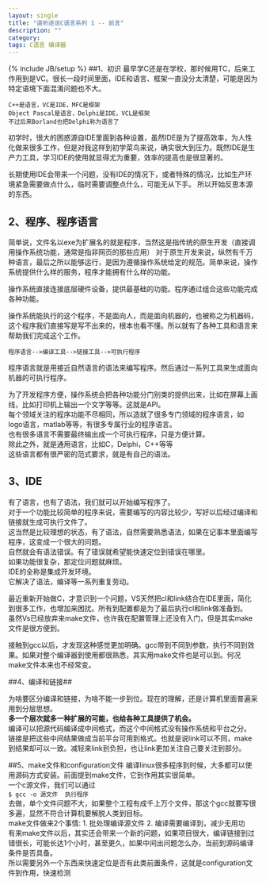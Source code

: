 ```yaml
---
layout: single
title: "道听途说C语言系列 1 -- 前言"
description: ""
category: 
tags: C语言 编译器
---
```

{% include JB/setup %}
##1、初识
最早学C还是在学校，那时候用TC，后来工作用到是VC。很长一段时间里面，IDE和语言、框架一直没分太清楚，可能是因为特定语境下面混淆问题也不大。   

	C++是语言，VC是IDE，MFC是框架
	Object Pascal是语言，Delphi是IDE，VCL是框架
    不过后来Borland也把Delphi称为语言了

   初学时，很大的困惑源自IDE里面到各种设置，虽然IDE是为了提高效率，为人性化做来很多工作，但是对我这样到初学菜鸟来说，确实很大到压力。既然IDE是生产力工具，学习IDE的使用就显得尤为重要，效率的提高也是很显著的。
   
   长期使用IDE会带来一个问题，没有IDE的情况下，或者特殊的情况，比如生产环境紧急需要做点什么，临时需要调整点什么，可能无从下手。
   所以开始反思本源的东西。
## 2、程序、程序语言
   简单说，文件名以exe为扩展名的就是程序，当然这是指传统的原生开发（直接调用操作系统功能，通常是指非网页的那些应用）
   对于原生开发来说，纵然有千万种语言，最后之所以能够运行，是因为遵循操作系统给定的规范。简单来说，操作系统提供什么样的服务，程序才能拥有什么样的功能。
   
   操作系统直接连接底层硬件设备，提供最基础的功能。程序通过组合这些功能完成各种功能。
   
   操作系统能执行的这个程序，不是面向人，而是面向机器的，也被称之为机器码，这个程序我们直接写是写不出来的，根本也看不懂。所以就有了各种工具和语言来帮助我们完成这个工作。
   
   	程序语言-->编译工具-->链接工具-->可执行程序
   	
   程序语言就是用接近自然语言的语法来编写程序。然后通过一系列工具来生成面向机器的可执行程序。
   
   为了开发程序方便，操作系统会把各种功能分门别类的提供出来，比如在屏幕上画线，比如打印机上输出一个文字等等。这就是API。    
   每个领域关注的程序功能不尽相同，所以造就了很多专门领域的程序语言，如logo语言，matlab等等，有很多专属行业的程序语言。    
   也有很多语言不需要最终输出成一个可执行程序，只是方便计算。  
   除此之外，就是通用语言，比如C，Delphi，C++等等  
   这些语言都有很严密的范式要求，就是有自己的语法。  
## 3、IDE
   有了语言，也有了语法，我们就可以开始编写程序了。  
   对于一个功能比较简单的程序来说，需要编写的内容比较少，写好以后经过编译和链接就生成可执行文件了。  
   这当然是比较理想的状态，有了语法，自然需要熟悉语法，如果在记事本里面编写程序，这变成一个很大的问题。  
   自然就会有语法错误。有了错误就希望能快速定位到错误在哪里。  
   如果功能很复杂，那定位问题就麻烦。  
   IDE的全称是集成开发环境。    
   它解决了语法，编译等一系列重复劳动。

   最近重新开始做C，才意识到一个问题，VS天然把cl和link结合在IDE里面，简化到很多工作，也增加来困扰。所有到配置都是为了最后执行cl和link做准备到。    
虽然Vs已经放弃来make文件，也许我在配置管理上还没有入门，但是其实make文件是很方便到。    

接触到gcc以后，才发现这种感觉更加明确。gcc带到不同到参数，执行不同到效果。如果对整个编译器到使用都很熟悉，其实用make文件也是可以到。何况make文件本来也不经常变。

##4、编译和链接##

为啥要区分编译和链接，为啥不能一步到位。现在的理解，还是计算机里面普遍采用到分层思想。  
**多一个层次就多一种扩展的可能，也给各种工具提供了机会。**    
编译可以把源代码编译成中间格式，而这个中间格式没有操作系统和平台之分。  
链接是把这些中间结果做成当前平台可用到格式。也就是说link可以不同，make到结果却可以一致。减轻来link到负担，也让link更加关注自己要关注到部分。

##5、make文件和configuration文件
编译linux很多程序到时候，大多都可以使用源码方式安装。前面提到make文件，它到作用其实很简单。  
一个c源文件，我们可以通过  
  `$ gcc -o 源文件  执行程序`  
去做，单个文件问题不大，如果整个工程有成千上万个文件，那这个gcc就要写很多遍，显然不符合计算机要解脱人类到目标。   
make文件做来2个事情:
    1. 批处理编译源文件
    2. 编译需要编译到，减少无用功    
有来make文件以后，其实还会带来一个新的问题，如果项目很大，编译链接到过错很长，可能长达1个小时，甚至更久，如果中间出问题怎么办，当前到源码编译条件是否具备。  
所以需要另外一个东西来快速定位是否有此类前置条件，这就是configuration文件到作用，快速检测  



